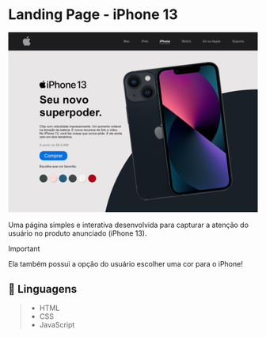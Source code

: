 # Landing Page - iPhone 13

![img/print.png](https://raw.githubusercontent.com/douglaslima-pro/landingpage-iphone/main/img/print.png)

Uma página simples e interativa desenvolvida para capturar a atenção do usuário no produto anunciado (iPhone 13).
> [!IMPORTANT]
> Ela também possui a opção do usuário escolher uma cor para o iPhone!

## 📌 Linguagens
> - HTML
> - CSS
> - JavaScript
